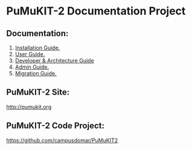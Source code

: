 PuMuKIT-2 Documentation Project
===============================

Documentation:
-----------------------

1. [Installation Guide.](InstallationGuide.md)
2. [User Guide.](UserGuide.md)
3. [Developer & Architecture Guide](DeveloperGuide.md)
4. [Admin Guide.](AdminGuide.md)
5. [Migration Guide.](MigrationGuide.md)


PuMuKIT-2 Site:
--------------

http://pumukit.org


PuMuKIT-2 Code Project:
----------------------

https://github.com/campusdomar/PuMuKIT2
